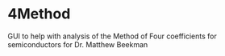 # 4Method
GUI to help with analysis of the Method of Four coefficients for semiconductors for Dr. Matthew Beekman
